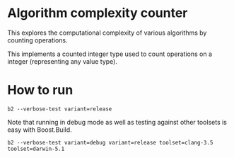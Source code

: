 # Algorithm complexity counter

This explores the computational complexity of various algorithms by
counting operations.

This implements a counted integer type used to count operations on a
integer (representing any value type).

# How to run

```
b2 --verbose-test variant=release
```

Note that running in debug mode as well as testing against other
toolsets is easy with Boost.Build.

```
b2 --verbose-test variant=debug variant=release toolset=clang-3.5 toolset=darwin-5.1
```
